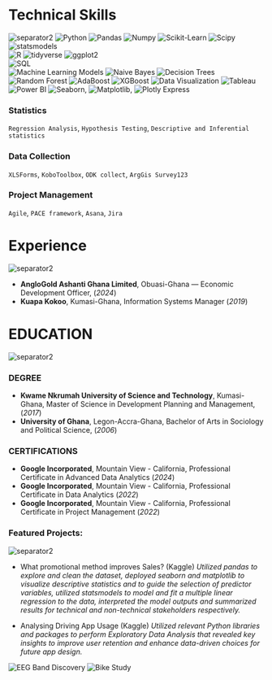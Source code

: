 # Technical Skills
![separator2](https://i.imgur.com/4gX5WFr.png)
![Python](https://img.shields.io/badge/python-3670A0?style=for-the-badge&logo=python&logoColor=ffdd54) ![Pandas](https://img.shields.io/badge/pandas-%234D4D4D.svg?style=for-the-badge&logo=pandas&logoColor=white)  ![Numpy](https://img.shields.io/badge/numpy-%234D4D4D.svg?style=for-the-badge&logo=numpy&logoColor=white)  ![Scikit-Learn](https://img.shields.io/badge/scikit_learn-%234D4D4D.svg?style=for-the-badge&logo=scikit_learn&logoColor=white)  ![Scipy](https://img.shields.io/badge/scipy-%234D4D4D.svg?style=for-the-badge&logo=scipy&logoColor=white)  ![statsmodels](https://img.shields.io/badge/statsmodel-%234D4D4D.svg?style=for-the-badge&logo=statsmodel&logoColor=white)<br>
![R](https://img.shields.io/badge/r-3670A0?style=for-the-badge&logo=r&logoColor=ffdd54) ![tidyverse](https://img.shields.io/badge/tidyverse-%234D4D4D.svg?style=for-the-badge&logo=tidyverse&logoColor=white)  ![ggplot2](https://img.shields.io/badge/ggplot2-%234D4D4D.svg?style=for-the-badge&logo=ggplot2&logoColor=white)  
![SQL](https://img.shields.io/badge/sql-3670A0?style=for-the-badge&logo=sql&logoColor=ffdd54)  
![Machine Learning Models](https://img.shields.io/badge/machine_learning-B7472A?style=for-the-badge&logo=machine_learning&logoColor=white)
![Naive Bayes](https://img.shields.io/badge/naive_bayes-3670A0?style=for-the-badge&logo=naive_bayes&logoColor=ffdd54) ![Decision Trees](https://img.shields.io/badge/decision_trees-3670A0?style=for-the-badge&logo=decision_trees&logoColor=ffdd54) ![Random Forest](https://img.shields.io/badge/random_forest-3670A0?style=for-the-badge&logo=random_forest&logoColor=ffdd54) ![AdaBoost](https://img.shields.io/badge/adaboost-3670A0?style=for-the-badge&logo=adaboost&logoColor=ffdd54) ![XGBoost](https://img.shields.io/badge/xgboost-3670A0?style=for-the-badge&logo=xgboost&logoColor=ffdd54)
![Data Visualization](https://img.shields.io/badge/dat_visualization-B7472A?style=for-the-badge&logo=data_visualization&logoColor=white)
![Tableau](https://img.shields.io/badge/tableau-3670A0?style=for-the-badge&logo=tableau&logoColor=ffdd54) ![Power BI](https://img.shields.io/badge/power_bi-3670A0?style=for-the-badge&logo=power_bi&logoColor=ffdd54)  ![Seaborn](https://img.shields.io/badge/seaborn-3670A0?style=for-the-badge&logo=seaborn&logoColor=ffdd54), ![Matplotlib](https://img.shields.io/badge/matplotlib-3670A0?style=for-the-badge&logo=matplotlib&logoColor=ffdd54), ![Plotly Express](https://img.shields.io/badge/plotly_express-3670A0?style=for-the-badge&logo=plotly_express&logoColor=ffdd54)
### Statistics 
`Regression Analysis`, `Hypothesis Testing`, `Descriptive and Inferential statistics`
### Data Collection
`XLSForms`, `KoboToolbox`, `ODK collect`, `ArgGis Survey123`
### Project Management
`Agile`, `PACE framework`, `Asana`, `Jira`

# Experience
![separator2](https://i.imgur.com/4gX5WFr.png)

- **AngloGold Ashanti Ghana Limited**, Obuasi-Ghana — Economic Development Officer, (_2024_)
- **Kuapa Kokoo**, Kumasi-Ghana, Information Systems Manager (_2019_)

# EDUCATION
![separator2](https://i.imgur.com/4gX5WFr.png)
### DEGREE
- **Kwame Nkrumah University of Science and Technology**, Kumasi-Ghana, Master of Science in Development Planning and Management, (_2017_)
- **University of Ghana**, Legon-Accra-Ghana, Bachelor of Arts in Sociology and Political Science, (_2006_)

### CERTIFICATIONS
- **Google Incorporated**, Mountain View - California, Professional Certificate in Advanced Data Analytics (_2024_)
- **Google Incorporated**, Mountain View - California, Professional Certificate in Data Analytics (_2022_)
- **Google Incorporated**, Mountain View - California, Professional Certificate in Project Management (_2022_)

### Featured Projects:
![separator2](https://i.imgur.com/4gX5WFr.png)
- What promotional method improves Sales? (Kaggle)
_Utilized pandas to explore and clean the dataset, deployed seaborn and matplotlib to visualize descriptive statistics and to guide the selection of predictor variables, utilized statsmodels to model and fit a multiple linear regression to the data, interpreted the model outputs and summarized results for technical and non-technical stakeholders respectively._
* Analysing Driving App Usage (Kaggle)
 _Utilized relevant Python libraries and packages to perform Exploratory Data Analysis that revealed key insights to improve user retention and enhance data-driven choices for future app design._

![EEG Band Discovery](/assets/img/discovery.jpeg)
![Bike Study](/assets/img/biudy.jpeg)
[](https://m)
